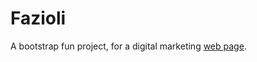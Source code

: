 # Fazioli
A bootstrap fun project, for a digital marketing [web page](https://ronenboxer.github.io/fazioli/).
